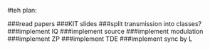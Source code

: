 #teh plan:

###read papers
###KIT slides
###split transmission into classes?
###implement IQ
###implement source
###implement modulation
###implement ZP
###implement TDE
###implement sync by L

